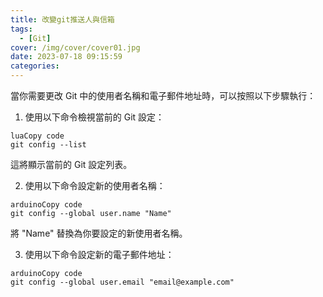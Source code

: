```yaml
---
title: 改變git推送人與信箱
tags:
  - [Git]
cover: /img/cover/cover01.jpg
date: 2023-07-18 09:15:59
categories:
---
```


當你需要更改 Git 中的使用者名稱和電子郵件地址時，可以按照以下步驟執行：

1. 使用以下命令檢視當前的 Git 設定：

```
luaCopy code
git config --list

```

這將顯示當前的 Git 設定列表。

2. 使用以下命令設定新的使用者名稱：

```
arduinoCopy code
git config --global user.name "Name"

```

將 "Name" 替換為你要設定的新使用者名稱。

3. 使用以下命令設定新的電子郵件地址：

```
arduinoCopy code
git config --global user.email "email@example.com"

```